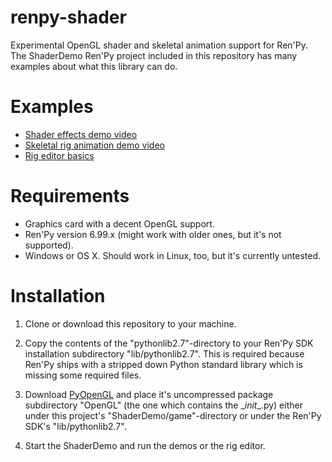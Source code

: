 # renpy-shader

Experimental OpenGL shader and skeletal animation support for Ren'Py. The ShaderDemo Ren'Py project included in this repository has many examples about what this library can do.

# Examples

* [Shader effects demo video](https://www.youtube.com/watch?v=nyDbvAy0Xa4)
* [Skeletal rig animation demo video](https://www.youtube.com/watch?v=LL2GuJG_2E0)
* [Rig editor basics](https://www.youtube.com/watch?v=NHJu0OYBERE)

# Requirements

* Graphics card with a decent OpenGL support.
* Ren'Py version 6.99.x (might work with older ones, but it's not supported).
* Windows or OS X. Should work in Linux, too, but it's currently untested.

# Installation

1. Clone or download this repository to your machine.

2. Copy the contents of the "pythonlib2.7"-directory to your Ren'Py SDK installation subdirectory "lib/pythonlib2.7". This is required because Ren'Py ships with a stripped down Python standard library which is missing some required files.

3. Download [PyOpenGL](https://pypi.python.org/pypi/PyOpenGL/3.1.1a1) and place it's uncompressed package subdirectory "OpenGL" (the one which contains the \__init__.py) either under this project's "ShaderDemo/game"-directory or under the Ren'Py SDK's "lib/pythonlib2.7".

4. Start the ShaderDemo and run the demos or the rig editor.

